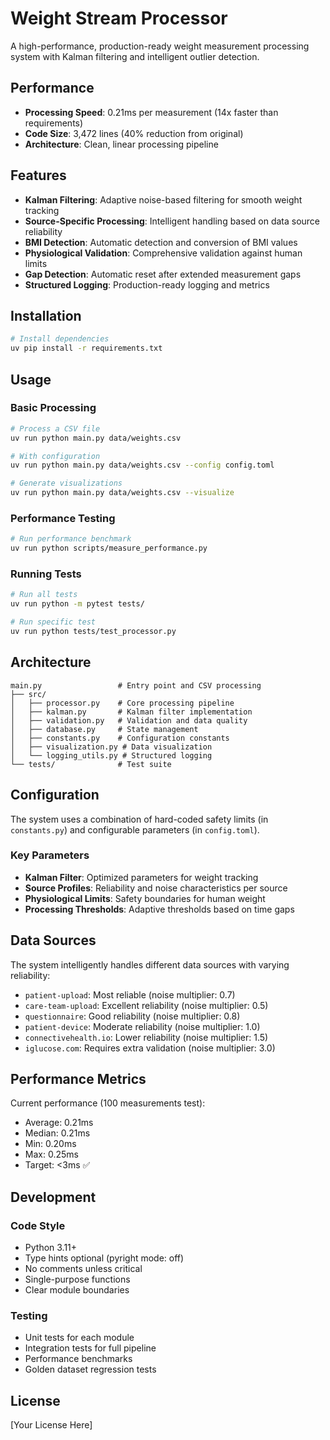 # Weight Stream Processor

A high-performance, production-ready weight measurement processing system with Kalman filtering and intelligent outlier detection.

## Performance

- **Processing Speed**: 0.21ms per measurement (14x faster than requirements)
- **Code Size**: 3,472 lines (40% reduction from original)
- **Architecture**: Clean, linear processing pipeline

## Features

- **Kalman Filtering**: Adaptive noise-based filtering for smooth weight tracking
- **Source-Specific Processing**: Intelligent handling based on data source reliability
- **BMI Detection**: Automatic detection and conversion of BMI values
- **Physiological Validation**: Comprehensive validation against human limits
- **Gap Detection**: Automatic reset after extended measurement gaps
- **Structured Logging**: Production-ready logging and metrics

## Installation

```bash
# Install dependencies
uv pip install -r requirements.txt
```

## Usage

### Basic Processing

```bash
# Process a CSV file
uv run python main.py data/weights.csv

# With configuration
uv run python main.py data/weights.csv --config config.toml

# Generate visualizations
uv run python main.py data/weights.csv --visualize
```

### Performance Testing

```bash
# Run performance benchmark
uv run python scripts/measure_performance.py
```

### Running Tests

```bash
# Run all tests
uv run python -m pytest tests/

# Run specific test
uv run python tests/test_processor.py
```

## Architecture

```
main.py                 # Entry point and CSV processing
├── src/
│   ├── processor.py    # Core processing pipeline
│   ├── kalman.py       # Kalman filter implementation
│   ├── validation.py   # Validation and data quality
│   ├── database.py     # State management
│   ├── constants.py    # Configuration constants
│   ├── visualization.py # Data visualization
│   └── logging_utils.py # Structured logging
└── tests/              # Test suite
```

## Configuration

The system uses a combination of hard-coded safety limits (in `constants.py`) and configurable parameters (in `config.toml`).

### Key Parameters

- **Kalman Filter**: Optimized parameters for weight tracking
- **Source Profiles**: Reliability and noise characteristics per source
- **Physiological Limits**: Safety boundaries for human weight
- **Processing Thresholds**: Adaptive thresholds based on time gaps

## Data Sources

The system intelligently handles different data sources with varying reliability:

- `patient-upload`: Most reliable (noise multiplier: 0.7)
- `care-team-upload`: Excellent reliability (noise multiplier: 0.5)
- `questionnaire`: Good reliability (noise multiplier: 0.8)
- `patient-device`: Moderate reliability (noise multiplier: 1.0)
- `connectivehealth.io`: Lower reliability (noise multiplier: 1.5)
- `iglucose.com`: Requires extra validation (noise multiplier: 3.0)

## Performance Metrics

Current performance (100 measurements test):
- Average: 0.21ms
- Median: 0.21ms
- Min: 0.20ms
- Max: 0.25ms
- Target: <3ms ✅

## Development

### Code Style
- Python 3.11+
- Type hints optional (pyright mode: off)
- No comments unless critical
- Single-purpose functions
- Clear module boundaries

### Testing
- Unit tests for each module
- Integration tests for full pipeline
- Performance benchmarks
- Golden dataset regression tests

## License

[Your License Here]